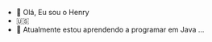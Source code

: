 - 👋 Olá, Eu sou o Henry
- 🇺🇸
- 🌱 Atualmente estou aprendendo a programar em Java ...

<!---
HenriqueSantos35/HenriqueSantos35 is a ✨ special ✨ repository because its `README.md` (this file) appears on your GitHub profile.
You can click the Preview link to take a look at your changes.
--->
